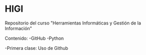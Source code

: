 # HIGI
Repositorio del curso "Herramientas Informáticas y Gestión de la Información"

Contenido:
-GitHub
-Python

-Primera clase: Uso de Github
